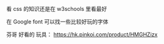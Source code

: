 看 css 的知识还是在 w3schools 里看最好

在 Google font 可以找一些比较好玩的字体

芬哥 好看的 玩具： https://hk.pinkoi.com/product/HMGHZizx
